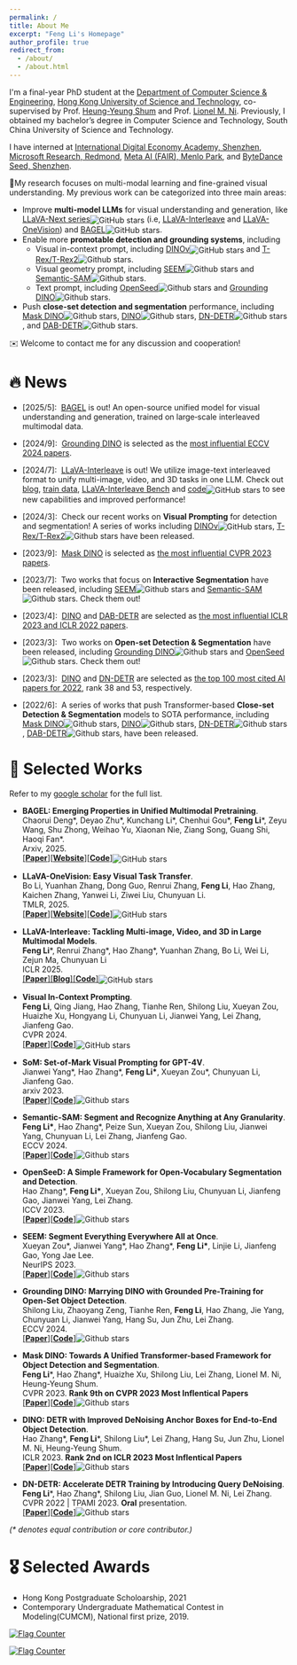 ```yaml
---
permalink: /
title: About Me
excerpt: "Feng Li's Homepage"
author_profile: true
redirect_from: 
  - /about/
  - /about.html
---
```


I'm a final-year PhD student at the [Department of Computer Science & Engineering](https://cse.hkust.edu.hk/), [Hong Kong University of Science and Technology](https://hkust.edu.hk/), co-supervised by Prof. [Heung-Yeung Shum](https://scholar.google.com/citations?user=9akH-n8AAAAJ&hl=zh-CN) and Prof. [Lionel M. Ni](https://scholar.google.com/citations?user=OzMYwDIAAAAJ&hl=zh-CN). Previously, I obtained my bachelor’s degree in Computer Science and Technology, South China University of Science and Technology. 

<!--
I have interned at [International Digital Economy Academy, Shenzhen](https://idea.edu.cn/) (advised by Prof. [Lei Zhang](https://www.leizhang.org/)), [Microsoft Research, Redmond](https://www.microsoft.com/en-us/research/group/deep-learning-group/) (advised by Dr. [Jianwei Yang](https://jwyang.github.io/) and Dr. [Chunyuan Li](https://chunyuan.li/)), [ByteDance](https://team.doubao.com/en/?view_from=homepage_tab), and [Meta AI (Facebook AI Research, Menlo Park)](https://research.facebook.com/). 
-->
I have interned at [International Digital Economy Academy, Shenzhen](https://idea.edu.cn/), [Microsoft Research, Redmond](https://www.microsoft.com/en-us/research/group/deep-learning-group/), [Meta AI (FAIR), Menlo Park](https://research.facebook.com/), and [ByteDance Seed, Shenzhen](https://team.doubao.com/en/?view_from=homepage_tab). 

📌My research focuses on multi-modal learning and fine-grained visual understanding. My previous work can be categorized into three main areas:
- Improve **multi-model LLMs** for visual understanding and generation, like [LLaVA-Next series](https://llava-vl.github.io/blog/)<img alt="GitHub stars" style="vertical-align:middle" src="https://img.shields.io/github/stars/LLaVA-VL/LLaVA-NeXT?style=social"> (i.e, [LLaVA-Interleave](https://arxiv.org/pdf/2407.07895) and [LLaVA-OneVision](https://arxiv.org/pdf/2408.03326)) and [BAGEL](https://github.com/bytedance-seed/BAGEL)<img alt="GitHub stars" style="vertical-align:middle" src="https://img.shields.io/github/stars/bytedance-seed/BAGEL?style=social">.
- Enable more **promotable detection and grounding systems**, including
  - Visual in-context prompt, including [DINOv](https://arxiv.org/pdf/2311.13601.pdf)<img alt="GitHub stars" style="vertical-align:middle" src="https://img.shields.io/github/stars/UX-Decoder/DINOv?style=social"> and [T-Rex/T-Rex2](https://arxiv.org/abs/2311.13596)![Github stars](https://img.shields.io/github/stars/IDEA-Research/T-Rex.svg).
  - Visual geometry prompt, including [SEEM](https://arxiv.org/pdf/2304.06718.pdf)![Github stars](https://img.shields.io/github/stars/UX-Decoder/Segment-Everything-Everywhere-All-At-Once.svg) and [Semantic-SAM](https://arxiv.org/pdf/2307.04767.pdf)![Github stars](https://img.shields.io/github/stars/UX-Decoder/Semantic-SAM.svg).
  - Text prompt, including [OpenSeed](https://openaccess.thecvf.com/content/ICCV2023/papers/Zhang_A_Simple_Framework_for_Open-Vocabulary_Segmentation_and_Detection_ICCV_2023_paper.pdf)![Github stars](https://img.shields.io/github/stars/IDEA-Research/OpenSeed.svg) and [Grounding DINO](https://arxiv.org/abs/2303.05499)![Github stars](https://img.shields.io/github/stars/IDEA-Research/GroundingDINO.svg).
- Push **close-set detection and segmentation** performance, including [Mask DINO](https://arxiv.org/pdf/2206.02777.pdf)![Github stars](https://img.shields.io/github/stars/IDEA-Research/MaskDINO.svg), [DINO](https://arxiv.org/abs/2203.03605)![Github stars](https://img.shields.io/github/stars/IDEA-Research/DINO.svg), [DN-DETR](https://arxiv.org/pdf/2203.01305)![Github stars](https://img.shields.io/github/stars/IDEA-Research/DN-DETR.svg), and [DAB-DETR](https://arxiv.org/abs/2201.12329)![Github stars](https://img.shields.io/github/stars/IDEA-Research/DAB-DETR.svg).

<!--
I anticipate graduating in 2025 and am open to both academic and industrial research positions in North America and Asia. If you are interested, please feel free to contact me.
 I am always open to research discussions and collaborations. Feel free to get in touch! -->
<!-- 
**Research Interests** -->



✉️ Welcome to contact me for any discussion and cooperation!


# 🔥 News

- \[2025/5\]: &nbsp;[BAGEL](https://github.com/bytedance-seed/BAGEL) is out! An open-source unified model for visual understanding and generation, trained on large‑scale interleaved multimodal data.
- \[2024/9\]: &nbsp;[Grounding DINO](https://arxiv.org/abs/2303.05499) is selected as the [most influential ECCV 2024 papers](https://www.paperdigest.org/2024/09/most-influential-eccv-papers-2024-09/).

- \[2024/7\]: &nbsp;[LLaVA-Interleave](https://arxiv.org/pdf/2407.07895) is out! We utilize image-text interleaved format to unify multi-image, video, and 3D tasks in one LLM. Check out [blog](https://llava-vl.github.io/blog/2024-06-16-llava-next-interleave/), [train data](https://huggingface.co/datasets/lmms-lab/M4-Instruct-Data), [LLaVA-Interleave Bench](https://huggingface.co/datasets/lmms-lab/LLaVA-NeXT-Interleave-Bench) and [code](https://github.com/LLaVA-VL/LLaVA-NeXT)<img alt="GitHub stars" style="vertical-align:middle" src="https://img.shields.io/github/stars/LLaVA-VL/LLaVA-NeXT?style=social"> to see new capabilities and improved performance! 
- \[2024/3\]: &nbsp;Check our recent works on **Visual Prompting** for detection and segmentation! A series of works including [DINOv](https://arxiv.org/pdf/2311.13601.pdf)<img alt="GitHub stars" style="vertical-align:middle" src="https://img.shields.io/github/stars/UX-Decoder/DINOv?style=social">, [T-Rex/T-Rex2](https://arxiv.org/abs/2311.13596)![Github stars](https://img.shields.io/github/stars/IDEA-Research/T-Rex.svg) have been released.
- \[2023/9\]: &nbsp;[Mask DINO](https://arxiv.org/pdf/2206.02777.pdf) is selected as [the most influential CVPR 2023 papers](https://www.paperdigest.org/2023/09/most-influential-cvpr-papers-2023-09/).
- \[2023/7\]: &nbsp;Two works that focus on **Interactive Segmentation** have been released, including [SEEM](https://arxiv.org/pdf/2304.06718.pdf)![Github stars](https://img.shields.io/github/stars/UX-Decoder/Segment-Everything-Everywhere-All-At-Once.svg) and [Semantic-SAM](https://arxiv.org/pdf/2307.04767.pdf)![Github stars](https://img.shields.io/github/stars/UX-Decoder/Semantic-SAM.svg). Check them out!
- \[2023/4\]: &nbsp;[DINO](https://arxiv.org/abs/2203.0360) and [DAB-DETR](https://arxiv.org/abs/2201.12329) are selected as [the most influential ICLR 2023 and ICLR 2022 papers](https://www.paperdigest.org/2023/09/most-influential-iclr-papers-2023-09/).
- \[2023/3\]: &nbsp;Two works on **Open-set Detection & Segmentation** have been released, including [Grounding DINO](https://arxiv.org/abs/2303.05499)![Github stars](https://img.shields.io/github/stars/IDEA-Research/GroundingDINO.svg) and [OpenSeed](https://openaccess.thecvf.com/content/ICCV2023/papers/Zhang_A_Simple_Framework_for_Open-Vocabulary_Segmentation_and_Detection_ICCV_2023_paper.pdf)![Github stars](https://img.shields.io/github/stars/IDEA-Research/OpenSeed.svg). Check them out!
- \[2023/3\]: &nbsp;[DINO](https://arxiv.org/abs/2203.0360) and [DN-DETR](https://arxiv.org/pdf/2203.01305) are selected as [the top 100 most cited AI papers for 2022](https://www.zeta-alpha.com/post/must-read-the-100-most-cited-ai-papers-in-2022), rank 38 and 53, respectively.
- \[2022/6\]: &nbsp;A series of works that push Transformer-based **Close-set Detection & Segmentation** models to SOTA performance, including [Mask DINO](https://arxiv.org/pdf/2206.02777.pdf)![Github stars](https://img.shields.io/github/stars/IDEA-Research/MaskDINO.svg), [DINO](https://arxiv.org/abs/2203.03605)![Github stars](https://img.shields.io/github/stars/IDEA-Research/DINO.svg), [DN-DETR](https://arxiv.org/pdf/2203.01305)![Github stars](https://img.shields.io/github/stars/IDEA-Research/DN-DETR.svg), [DAB-DETR](https://arxiv.org/abs/2201.12329)![Github stars](https://img.shields.io/github/stars/IDEA-Research/DAB-DETR.svg), have been released. 



# 📝 Selected Works
Refer to my [google scholar](https://scholar.google.com/citations?user=ybRe9GcAAAAJ&hl=zh-CN) for the full list.

<!-- <div class='paper-box'>
<div class='paper-box-text' markdown="1"> -->
* **BAGEL: Emerging Properties in Unified Multimodal Pretraining**.  
Chaorui Deng\*, Deyao Zhu\*, Kunchang Li\*, Chenhui Gou\*, **Feng Li**\*, Zeyu Wang, Shu Zhong, Weihao Yu, Xiaonan Nie, Ziang Song, Guang Shi, Haoqi Fan\*.      
Arxiv, 2025.    
[[**Paper**]](https://arxiv.org/abs/2505.14683)[[**Website**]](https://bagel-ai.org/)[[**Code**]](https://github.com/ByteDance-Seed/Bagel)<img alt="GitHub stars" style="vertical-align:middle" src="https://img.shields.io/github/stars/bytedance-seed/BAGEL?style=social">

* **LLaVA-OneVision: Easy Visual Task Transfer**.   
Bo Li, Yuanhan Zhang, Dong Guo, Renrui Zhang, **Feng Li**, Hao Zhang, Kaichen Zhang, Yanwei Li, Ziwei Liu, Chunyuan Li.   
TMLR, 2025.  
[[**Paper**]](https://arxiv.org/pdf/2408.03326)[[**Website**]](https://llava-vl.github.io/blog/2024-08-05-llava-onevision/)[[**Code**]](https://github.com/LLaVA-VL/LLaVA-NeXT)<img alt="GitHub stars" style="vertical-align:middle" src="https://img.shields.io/github/stars/LLaVA-VL/LLaVA-NeXT?style=social">

* **LLaVA-Interleave: Tackling Multi-image, Video, and 3D in Large Multimodal Models**.  
**Feng Li**\*, Renrui Zhang\*, Hao Zhang\*, Yuanhan Zhang, Bo Li, Wei Li, Zejun Ma, Chunyuan Li  
ICLR 2025.    
[[**Paper**]](https://arxiv.org/pdf/2407.07895)[[**Blog**]](https://llava-vl.github.io/blog/2024-06-16-llava-next-interleave/)[[**Code**]](https://github.com/LLaVA-VL/LLaVA-NeXT)<img alt="GitHub stars" style="vertical-align:middle" src="https://img.shields.io/github/stars/LLaVA-VL/LLaVA-NeXT?style=social">

* **Visual In-Context Prompting**.  
**Feng Li**, Qing Jiang, Hao Zhang, Tianhe Ren, Shilong Liu, Xueyan Zou, Huaizhe Xu, Hongyang Li, Chunyuan Li, Jianwei Yang, Lei Zhang, Jianfeng Gao.  
CVPR 2024.    
[[**Paper**]](https://arxiv.org/pdf/2307.04767.pdf)[[**Code**]](https://github.com/UX-Decoder/Semantic-SAM)<img alt="GitHub stars" style="vertical-align:middle" src="https://img.shields.io/github/stars/UX-Decoder/DINOv?style=social">

* **SoM: Set-of-Mark Visual Prompting for GPT-4V**.  
Jianwei Yang\*, Hao Zhang\*, **Feng Li\***, Xueyan Zou\*, Chunyuan Li, Jianfeng Gao.                 
arxiv 2023.  
[[**Paper**]](https://arxiv.org/pdf/2310.11441.pdf)[[**Code**]](https://github.com/microsoft/SoM)![Github stars](https://img.shields.io/github/stars/microsoft/SoM.svg)

* **Semantic-SAM: Segment and Recognize Anything at Any Granularity**.  
**Feng Li\***, Hao Zhang\*, Peize Sun, Xueyan Zou, Shilong Liu, Jianwei Yang, Chunyuan Li, Lei Zhang, Jianfeng Gao.                                   
ECCV 2024.    
[[**Paper**]](https://arxiv.org/pdf/2307.04767.pdf)[[**Code**]](https://github.com/UX-Decoder/Semantic-SAM)![Github stars](https://img.shields.io/github/stars/UX-Decoder/Semantic-SAM.svg)

* **OpenSeeD: A Simple Framework for Open-Vocabulary Segmentation and Detection**.  
Hao Zhang\*, **Feng Li\***, Xueyan Zou, Shilong Liu, Chunyuan Li, Jianfeng Gao, Jianwei Yang, Lei Zhang.    
ICCV 2023.  
[[**Paper**]](https://arxiv.org/abs/2303.08131)[[**Code**]](https://github.com/IDEA-Research/OpenSeeD)![Github stars](https://img.shields.io/github/stars/IDEA-Research/OpenSeed.svg)

* **SEEM: Segment Everything Everywhere All at Once**.  
Xueyan Zou\*, Jianwei Yang\*, Hao Zhang\*, **Feng Li\***, Linjie Li, Jianfeng Gao, Yong Jae Lee.   
NeurIPS 2023.  
[[**Paper**]](https://arxiv.org/pdf/2304.06718.pdf)[[**Code**]](https://github.com/UX-Decoder/Segment-Everything-Everywhere-All-At-Once)![Github stars](https://img.shields.io/github/stars/UX-Decoder/Segment-Everything-Everywhere-All-At-Once.svg)

* **Grounding DINO: Marrying DINO with Grounded Pre-Training for Open-Set Object Detection**.  
Shilong Liu, Zhaoyang Zeng, Tianhe Ren, **Feng Li**, Hao Zhang, Jie Yang, Chunyuan Li, Jianwei Yang, Hang Su, Jun Zhu, Lei Zhang.   
ECCV 2024.  
[[**Paper**]](https://arxiv.org/abs/2303.05499)[[**Code**]](https://github.com/IDEA-Research/GroundingDINO)![Github stars](https://img.shields.io/github/stars/IDEA-Research/GroundingDINO.svg)

* **Mask DINO: Towards A Unified Transformer-based Framework for Object Detection and Segmentation**.  
**Feng Li**\*, Hao Zhang\*, Huaizhe Xu, Shilong Liu, Lei Zhang, Lionel M. Ni, Heung-Yeung Shum.   
CVPR 2023.  **Rank 9th on CVPR 2023 Most Inflentical Papers**  
[[**Paper**]](https://arxiv.org/pdf/2206.02777.pdf)[[**Code**]](https://github.com/IDEACVR/MaskDINO)![Github stars](https://img.shields.io/github/stars/IDEA-Research/MaskDINO.svg)

* **DINO: DETR with Improved DeNoising Anchor Boxes for End-to-End Object Detection**.  
Hao Zhang\*, **Feng Li**\*, Shilong Liu\*, Lei Zhang, Hang Su, Jun Zhu, Lionel M. Ni, Heung-Yeung Shum.   
ICLR 2023.  **Rank 2nd on ICLR 2023 Most Inflentical Papers**  
[[**Paper**]](https://arxiv.org/abs/2203.03605)[[**Code**]](https://github.com/IDEACVR/DINO)![Github stars](https://img.shields.io/github/stars/IDEA-Research/DINO.svg) 
  
* **DN-DETR: Accelerate DETR Training by Introducing Query DeNoising**.   
**Feng Li**\*, Hao Zhang\*, Shilong Liu, Jian Guo, Lionel M. Ni, Lei Zhang.   
CVPR 2022 | TPAMI 2023. **Oral** presentation.   
[[**Paper**]](https://arxiv.org/pdf/2203.01305)[[**Code**]](https://github.com/FengLi-ust/DN-DETR)![Github stars](https://img.shields.io/github/stars/IDEA-Research/DN-DETR.svg)
 

_(* denotes equal contribution or core contributor.)_
# 🎖 Selected Awards
* Hong Kong Postgraduate Scholoarship, 2021
* Contemporary Undergraduate Mathematical Contest in Modeling(CUMCM), National first prize, 2019.

<!-- # 📖 Work experience
* March 2021 - Now: Research Assistant
  * Microsoft Research Asia, Beijing, China.
  * Duties included: 1. Design more powerful and simple object detection architecture based on the Transformer. 2. Understand NLP tasks such as NLI and exploit new paradigms to solve them more efficiently.
  * Advisor: Prof. [Jingdong Wang](https://jingdongwang2017.github.io/)

* August 2020 - Now: Research Assistant
  * University of Chinese Academy of Sciences, Beijing, China.
  * Duties included: 1. learning deep generative model for pedestrian generation. 2. cross-domain Re-ID from a causal view. 3. designing an efficient method to tackle problems in object detection and partial pedestrian re-identification.
  * Advisor: Prof. [Tieniu Tan](http://people.ucas.ac.cn/~tantieniu)
  * Co-Advisors: Prof. [Zhang Zhang](https://scholar.google.com/citations?user=rnRNwEMAAAAJ&hl=en) and Prof. [Liang Wang](https://scholar.google.com/citations?user=8kzzUboAAAAJ&hl=zh-CN)

* April 2018 – July 2020: Research Assistant
  * South China University of Technology, Guangzhou, China.
  * Duties included: Incentive mechanism design for crowdsourcing platforms, edge computing
platforms, and federal learning platforms.
  * Advisor: Prof. Xinglin Zhang
 -->
<!-- # 💬 Invited Talks
- *2021.06*, Lorem ipsum dolor sit amet, consectetur adipiscing elit. Vivamus ornare aliquet ipsum, ac tempus justo dapibus sit amet. 
- *2021.03*, Lorem ipsum dolor sit amet, consectetur adipiscing elit. Vivamus ornare aliquet ipsum, ac tempus justo dapibus sit amet.  \| [\[video\]](https://github.com/)

# 💻 Internships
- *2019.05 - 2020.02*, [Lorem](https://github.com/), China. -->

<a href="http://s01.flagcounter.com/more/k4"><img src="https://s01.flagcounter.com/map/k4/size_s/txt_000000/border_CCCCCC/pageviews_0/viewers_0/flags_0/" alt="Flag Counter" border="0"></a>

<a href="https://info.flagcounter.com/PUlW"><img src="https://s01.flagcounter.com/mini/PUlW/bg_FFFFFF/txt_000000/border_CCCCCC/flags_0/" alt="Flag Counter" border="0"></a>

